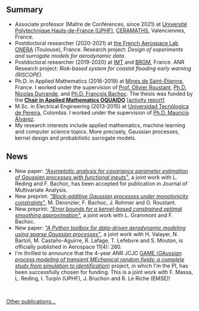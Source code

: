 ## Summary
- Associate professor (Maître de Conférences, since 2021) at [Université Polytechnique Hauts-de-France (UPHF)](https://www.uphf.fr/), [CERAMATHS](https://www.uphf.fr/ceramaths/en), Valenciennes, France. 
- Postdoctoral researcher (2020-2021) at [the French Aerospace Lab ONERA](https://www.onera.fr/fr/centres/toulouse) (Toulouse), France. Research project: *Design of experiments and surrogate models for aerodynamic data*.
- Postdoctoral researcher (2019-2020) at [IMT](https://www.math.univ-toulouse.fr/) and [BRGM](https://www.brgm.fr/fr), France. ANR Research project: *Risk-based system for coastal flooding early warning (RISCOPE)*.
- Ph.D. in Applied Mathematics (2016-2019) at [Mines de Saint-Étienne](https://www.mines-stetienne.fr/), France. I worked under the supervision of [Prof. Olivier Roustant](https://olivier-roustant.fr/), [Ph.D. Nicolas Durrande](https://sites.google.com/site/nicolasdurrandehomepage/), and [Ph.D. François Bachoc](https://www.math.univ-toulouse.fr/~fbachoc/). The thesis was funded by the [**Chair in Applied Mathematics OQUAIDO**](https://oquaido.emse.fr/) [[activity report]](https://hal.archives-ouvertes.fr/hal-03217277)
- M.Sc. in Electrical Engineering (2013-2015) at [Universidad Tecnólogica de Pereira](https://www.utp.edu.co/), Colombia. I worked under the supervision of [Ph.D. Mauricio Álvarez](https://www.sheffield.ac.uk/dcs/people/academic/mauricio-alvarez).
- My research interests include applied mathematics, machine learning and computer science topics. More precisely, Gaussian processes, kernel design and probabilistic surrogate models.

## News
- New paper: [*"Asymptotic analysis for covariance parameter estimation of Gaussian processes with functional inputs"*](https://arxiv.org/abs/2404.17222), a joint work with L. Reding and F. Bachoc, has been accepted for publication in Journal of Multivariate Analysis.
- New preprint: [*"Block-additive Gaussian processes under monotonicity constraints"*](https://arxiv.org/abs/2407.13402), M. Deronzier, F. Bachoc, J. Rohmer and O. Roustant.
- New preprint: [*"Error bounds for a kernel-based constrained optimal smoothing approximation"*](https://hal.science/hal-04645086), a joint work with L. Grammont and F. Bachoc.
- New paper: [*"A Python toolbox for data-driven aerodynamic modeling using sparse Gaussian processes"*](https://doi.org/10.3390/aerospace11040260), a joint work with H. Valayer, N. Bartoli, M. Castaño-Aguirre, R. Lafage, T. Lefebvre and S. Mouton, is officially published in Aerospace 11(4): 260.
- I'm thrilled to announce that the 4-year ANR JCJC [GAME (*GAussian process modeling of transient MEchanical random fields: a complete study from simulation to identification*)](https://anfelopera.github.io/funding/GAME) project, in which I'm the PI, has been successfully chosen for funding. This is a joint work with F. Massa, L. Reding, I. Turpin (UPHF), J. Bruchon and R. Le Riche (EMSE)!
<br>

[Other publications...](https://anfelopera.github.io/publications/)